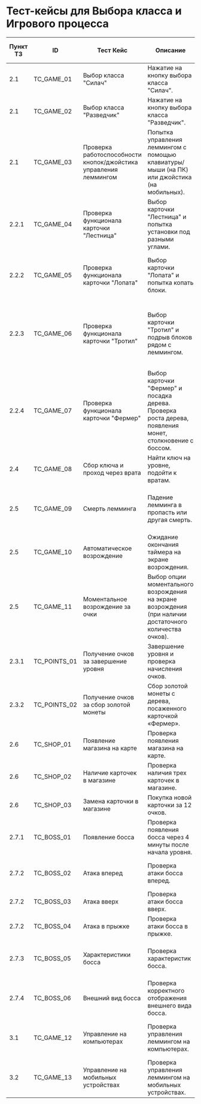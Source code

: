 # Тест-кейсы для Выбора класса и Игрового процесса

| Пункт ТЗ | ID | Тест Кейс | Описание | Ожидаемый Результат (успех) | Ожидаемый Результат (неудача) | Статус | Приоритет |
|---|---|---|---|---|---|---|---|
| 2.1 | TC_GAME_01 | Выбор класса "Силач" | Нажатие на кнопку выбора класса "Силач". | Переход на игровую сцену класса "Силач". | Не переходит на игровую сцену класса "Силач". |  | High |
| 2.1 | TC_GAME_02 | Выбор класса "Разведчик" | Нажатие на кнопку выбора класса "Разведчик". | Переход на игровую сцену класса "Разведчик". | Не переходит на игровую сцену класса "Разведчик". |  | High |
| 2.1 | TC_GAME_03 | Проверка  работоспособности кнопок/джойстика управления леммингом | Попытка управления леммингом с помощью клавиатуры/мыши (на ПК) или джойстика (на мобильных). | Лемминг двигается в соответствии с  управлением. | Лемминг не реагирует на  управление. |  | High |
| 2.2.1 | TC_GAME_04 | Проверка функционала карточки "Лестница" | Выбор карточки "Лестница" и попытка установки под разными углами. | Лемминг  устанавливает лестницу под нужным углом,  может  взбираться по ней. | Некорректная работа установки  лестницы,  лемминг  не  может  взбираться. |  | High |
| 2.2.2 | TC_GAME_05 | Проверка  функционала карточки  "Лопата"  | Выбор карточки "Лопата"  и  попытка  копать  блоки. | Лемминг  копает  блоки в заданном радиусе.  | Некорректная работа  карточки,  лемминг не может копать блоки. |  | High |
| 2.2.3 | TC_GAME_06 | Проверка  функционала карточки "Тротил"  | Выбор карточки  "Тротил"  и  подрыв  блоков рядом с леммингом. | Взрыв  уничтожает  блоки в заданном радиусе, наносит  урон леммингу,  находящемуся в зоне поражения.  | Некорректная  работа карточки,  взрыв  не  уничтожает  блоки/не  наносит урон  леммингу. |  | High |
| 2.2.4 | TC_GAME_07 | Проверка  функционала  карточки  "Фермер"  | Выбор карточки "Фермер" и посадка дерева. Проверка роста дерева, появления монет,  столкновение  с боссом.  | Лемминг  сажает  дерево,  дерево  растет  в течение 3 минут, на кроне появляются  монеты,  дерево  служит  препятствием для босса. | Некорректная  работа  карточки:  дерево  не  растет/монеты не  появляются/дерево не  является преградой. |  | High |
| 2.4 | TC_GAME_08 |  Сбор  ключа  и  проход  через врата  |  Найти ключ на  уровне,  подойти к  вратам. | Переход на следующий уровень.  | Переход на следующий уровень не происходит. |  | High |
| 2.5 | TC_GAME_09 |  Смерть  лемминга  | Падение лемминга в пропасть или другая  смерть. | Появление  экрана  возрождения,  таймер  автоматического  возрождения. | Смерть лемминга не  наступает/экран  возрождения  не  появляется.  |  | High |
| 2.5 | TC_GAME_10 |  Автоматическое возрождение  | Ожидание  окончания  таймера  на  экране  возрождения.  | Возрождение  лемминга  в начале  уровня через 30  секунд. |  Возрождение не  происходит. |  | Medium |
| 2.5 | TC_GAME_11 | Моментальное возрождение за очки | Выбор опции моментального возрождения на экране возрождения (при наличии достаточного количества очков). | Возрождение лемминга  в начале уровня, списание 15  очков. | Возрождение не происходит/не списываются очки. |  | Medium |
| 2.3.1 | TC_POINTS_01 | Получение очков за завершение уровня | Завершение уровня и проверка начисления очков. | Начисление 10 очков. | Очки не начисляются. |  | High |
| 2.3.2 | TC_POINTS_02 | Получение очков за сбор золотой монеты | Сбор золотой монеты с дерева, посаженного карточкой «Фермер». | Начисление 2 очков. | Очки не начисляются. |  | High |
| 2.6 | TC_SHOP_01 | Появление магазина на карте | Проверка появления магазина на карте. | Магазин появляется на карте. | Магазин не появляется. |  | High |
| 2.6 | TC_SHOP_02 | Наличие карточек в магазине | Проверка наличия трех карточек в магазине. | В магазине есть три карточки. | Карточки отсутствуют. |  | High |
| 2.6 | TC_SHOP_03 | Замена карточки в магазине | Покупка новой карточки за 12 очков. | Карточка заменена, 12 очков списаны. | Карточка не заменена, очки не списаны. |  | High |
| 2.7.1 | TC_BOSS_01 | Появление босса | Проверка появления босса через 4 минуты после начала уровня. | Босс появляется через 4 минуты. | Босс не появляется. |  | High |
| 2.7.2 | TC_BOSS_02 | Атака вперед | Проверка атаки босса вперед. | Наносится урон, блоки разрушаются. | Урон не наносится, блоки не разрушаются. |  | High |
| 2.7.2 | TC_BOSS_03 | Атака вверх | Проверка атаки босса вверх. | Босс прыгает и наносит урон. | Урон не наносится. |  | High |
| 2.7.2 | TC_BOSS_04 | Атака в прыжке | Проверка атаки босса в прыжке. | Босс прыгает, падает и наносит урон. | Урон не наносится. |  | High |
| 2.7.3 | TC_BOSS_05 | Характеристики босса | Проверка характеристик босса. | Босс имеет бесконечное здоровье, скорость 1, урон 20000. | Характеристики не соответствуют ожидаемым. |  | High |
| 2.7.4 | TC_BOSS_06 | Внешний вид босса | Проверка корректного отображения внешнего вида босса. | Босс отображается корректно. | Внешний вид босса некорректен. |  | High |
| 3.1 | TC_GAME_12 | Управление на компьютерах | Проверка управления леммингом на компьютерах. | Лемминг управляется клавишами w,a,s,d, space, e,r. | Управление не работает. |  | High |
| 3.2 | TC_GAME_13 | Управление на мобильных устройствах | Проверка управления леммингом на мобильных устройствах. | Лемминг управляется джойстиком и нажатием на карточку. | Управление не работает. |  | High |